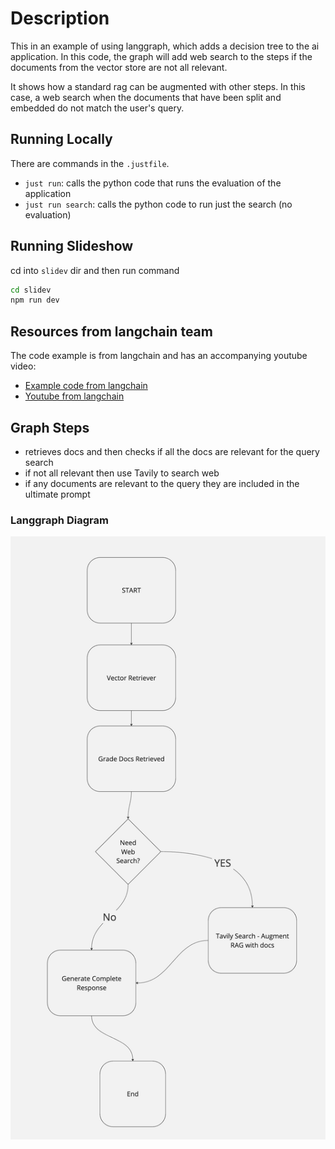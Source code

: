 # Description

This in an example of using langgraph, which adds a decision tree to the ai application.
In this code, the graph will add web search to the steps if the documents from
the vector store are not all relevant.

It shows how a standard rag can be augmented with other steps.  In this case, a web search
when the documents that have been split and embedded do not match the user's query.

## Running Locally

There are commands in the `.justfile`.

- `just run`: calls the python code that runs the evaluation of the application
- `just run search`: calls the python code to run just the search (no evaluation)

## Running Slideshow

cd into `slidev` dir and then run command

```bash
cd slidev
npm run dev
```

## Resources from langchain team

The code example is from langchain and has an accompanying youtube video:

- [Example code from langchain](https://github.com/langchain-ai/langgraph/blob/main/examples/rag/langgraph_crag_local.ipynb)
- [Youtube from langchain](https://youtu.be/E2shqsYwxck?si=3qbn55sbj96tJcid)

## Graph Steps

- retrieves docs and then checks if all the docs are relevant for the query search
- if not all relevant then use Tavily to search web
- if any documents are relevant to the query they are included in the ultimate prompt

### Langgraph Diagram

![Langgraph](Langgraph.jpg "Langgraph")

